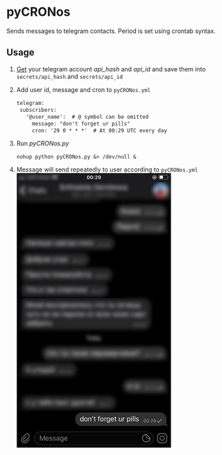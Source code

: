 # pyCRONos
Sends messages to telegram contacts. Period is set 
using crontab syntax.

## Usage

1. [Get](https://docs.telethon.dev/en/latest/basic/signing-in.html) your telegram account _api_hash_ and _api_id_ and
save them into ```secrets/api_hash``` and ```secrets/api_id``` 

1. Add user id, message and cron to ```pyCRONos.yml```
    ```
   telegram:
     subscribers:
       '@user_name':  # @ symbol can be omitted
         message: "don't forget ur pills"
         cron: '29 0 * * *'  # At 00:29 UTC every day
    ```
1. Run _pyCRONos.py_ 
    ```
    nohup python pyCRONos.py &> /dev/null & 
    ```

1. Message will send repeatedly to user according to ```pyCRONos.yml```
    ![screenshot](doc/screenshot.jpg)
